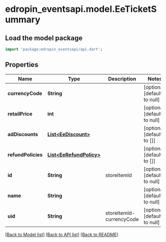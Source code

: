 # edropin_eventsapi.model.EeTicketSummary

## Load the model package
```dart
import 'package:edropin_eventsapi/api.dart';
```

## Properties
Name | Type | Description | Notes
------------ | ------------- | ------------- | -------------
**currencyCode** | **String** |  | [optional] [default to null]
**retailPrice** | **int** |  | [optional] [default to null]
**adDiscounts** | [**List&lt;EeDiscount&gt;**](EeDiscount.md) |  | [optional] [default to []]
**refundPolicies** | [**List&lt;EeRefundPolicy&gt;**](EeRefundPolicy.md) |  | [optional] [default to []]
**id** | **String** | storeItemId | [optional] [default to null]
**name** | **String** |  | [optional] [default to null]
**uid** | **String** | storeItemId-currencyCode | [optional] [default to null]

[[Back to Model list]](../README.md#documentation-for-models) [[Back to API list]](../README.md#documentation-for-api-endpoints) [[Back to README]](../README.md)


